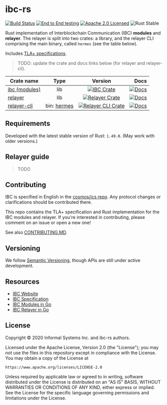 # ibc-rs

[![Build Status][build-image]][build-link]
[![End to End testing][e2e-image]][e2e-link]
[![Apache 2.0 Licensed][license-image]][license-link]
![Rust Stable][rustc-image]

Rust implementation of Interblockchain Communication (IBC) **modules** and 
**relayer**. The relayer is split into two crates: a library, and the 
relayer CLI comprising the main binary, called `hermes` (see the table below).

Includes [TLA+ specifications](/docs/spec).

> TODO: update the crate and docs links below (for relayer and relayer-cli).

| Crate name    |   Type   |     Version       | Docs |
| ------------- |:------:|:-------------:| -----:|
| [ibc (modules)](./modules) | lib|  [![IBC Crate][ibc-crate-image]][ibc-crate-link] | [![Docs][ibc-docs-image]][ibc-docs-link] |
| [relayer](./relayer)      | lib |  [![Relayer Crate][relayer-crate-image]][relayer-crate-link]  | [![Docs][relayer-docs-image]][relayer-docs-link] |
| [relayer-cli](./relayer-cli)  | bin: [hermes](relayer-cli/) |  [![Relayer CLI Crate][relayer-cli-crate-image]][relayer-cli-crate-link]      |  [![Docs][relayer-cli-docs-image]][relayer-cli-docs-link] |


## Requirements 

Developed with the latest stable version of Rust: `1.49.0`. 
(May work with older versions.)

## Relayer guide

> TODO

## Contributing

IBC is specified in English in the [cosmos/ics repo](https://github.com/cosmos/ics). Any
protocol changes or clarifications should be contributed there.

This repo contains the TLA+ specification and Rust implementation for the IBC
modules and relayer. If you're interested in contributing, please comment on an issue or open a new
one!

See also [CONTRIBUTING.MD](./CONTRIBUTING.md).

## Versioning

We follow [Semantic Versioning](https://semver.org/), though APIs are still 
under active development.

## Resources

- [IBC Website](https://cosmos.network/ibc)
- [IBC Specification](https://github.com/cosmos/ics)
- [IBC Modules in Go](https://github.com/cosmos/cosmos-sdk/tree/master/x/ibc)
- [IBC Relayer in Go](https://github.com/iqlusioninc/relayer)

## License

Copyright © 2020 Informal Systems Inc. and ibc-rs authors.

Licensed under the Apache License, Version 2.0 (the "License"); you may not use the files in this repository except in compliance with the License. You may obtain a copy of the License at

    https://www.apache.org/licenses/LICENSE-2.0

Unless required by applicable law or agreed to in writing, software distributed under the License is distributed on an "AS IS" BASIS, WITHOUT WARRANTIES OR CONDITIONS OF ANY KIND, either express or implied. See the License for the specific language governing permissions and limitations under the License.

[ibc-crate-image]: https://img.shields.io/crates/v/ibc.svg
[ibc-crate-link]: https://crates.io/crates/ibc
[ibc-docs-image]: https://docs.rs/ibc/badge.svg
[ibc-docs-link]: https://docs.rs/ibc/
[relayer-crate-image]: https://img.shields.io/crates/v/ibc.svg
[relayer-crate-link]: https://crates.io/crates/ibc
[relayer-docs-image]: https://docs.rs/ibc/badge.svg
[relayer-docs-link]: https://docs.rs/ibc/
[relayer-cli-crate-image]: https://img.shields.io/crates/v/ibc.svg
[relayer-cli-crate-link]: https://crates.io/crates/ibc
[relayer-cli-docs-image]: https://docs.rs/ibc/badge.svg
[relayer-cli-docs-link]: https://docs.rs/ibc/

[build-image]: https://github.com/informalsystems/ibc-rs/workflows/Rust/badge.svg
[build-link]: https://github.com/informalsystems/ibc-rs/actions?query=workflow%3ARust
[e2e-image]: https://github.com/informalsystems/ibc-rs/workflows/End%20to%20End%20testing/badge.svg
[e2e-link]: https://github.com/informalsystems/ibc-rs/actions?query=workflow%3A%22End+to+End+testing%22
[license-image]: https://img.shields.io/badge/license-Apache2.0-blue.svg
[license-link]: https://github.com/informalsystems/ibc-rs/blob/master/LICENSE
[rustc-image]: https://img.shields.io/badge/rustc-stable-blue.svg